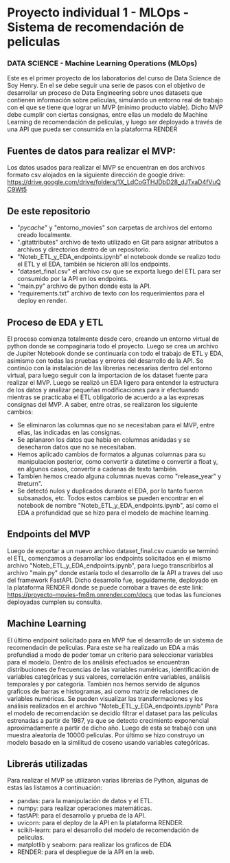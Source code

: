 # Proyecto individual 1 - MLOps - Sistema de recomendación de peliculas


   ### DATA SCIENCE - Machine Learning Operations (MLOps)

Este es el primer proyecto de los laboratorios del curso de Data Science de Soy Henry. En el se debe seguir una serie de pasos con el objetivo de desarrollar un proceso de Data Engineering sobre unos datasets que contienen información sobre películas, simulando un entorno real de trabajo con el que se tiene que lograr un MVP (mínimo producto viable). Dicho MVP debe cumplir con ciertas consignas, entre ellas un modelo de Machine Learning de recomendación de películas, y luego ser deployado a través de una API que pueda ser consumida en la plataforma RENDER


## Fuentes de datos para realizar el MVP:
Los datos usados para realizar el MVP se encuentran en dos archivos formato csv alojados en la siguiente dirección de google drive: https://drive.google.com/drive/folders/1X_LdCoGTHJDbD28_dJTxaD4fVuQC9Wt5


 ## De este repositorio

- "_pycache_" y "entorno_movies" son carpetas de archivos del entorno creado localmente.
- ".gitattributes" archivo de texto utilizado en Git para asignar atributos a archivos y directorios dentro de un repositorio.
- "Noteb_ETL_y_EDA_endpoints.ipynb" el notebook donde se realizo todo el ETL y el EDA, también se hicieron allí los endpoints.
- "dataset_final.csv" el archivo csv que se exporta luego del ETL para ser consumido por la API en los endpoints.
- "main.py" archivo de python donde esta la API.
- "requirements.txt" archivo de texto con los requerimientos para el deploy en render.

## Proceso de EDA y ETL

El proceso comienza totalmente desde cero, creando un entorno virtual de python donde se compaginaria todo el proyecto. Luego se crea un archivo de Jupiter Notebook donde se continuaría con todo el trabajo de ETL y EDA, asimismo con todas las pruebas y errores del desarrollo de la API.
Se continúo con la instalación de las librerias necesarias dentro del entorno virtual, para luego seguir con la importacion de los dataset fuente para realizar el MVP. Luego se realizó un EDA ligero para entender la estructura de los datos y analizar pequeñas modificaciones para ir efectuando mientras se practicaba el ETL obligatorio de acuerdo a a las expresas consignas del MVP. A saber, entre otras, se realizaron los siguiente cambios:
- Se eliminaron las columnas que no se necesitaban para el MVP, entre ellas, las indicadas en las consignas.
- Se aplanaron los datos que habia en columnas anidadas y se desecharon datos que no se necesitaban.
- Hemos aplicado cambios de formatos a algunas columnas para su manipulacion posterior, como convertir a datetime o convertir a float y, en algunos casos, convertir a cadenas de texto también.
- Tambíen hemos creado alguna columnas nuevas como "release_year" y #return".
- Se detectó nulos y duplicados durante el EDA, por lo tanto fueron subsanados, etc.
Todos estos cambios se pueden encontrar en el notebook de nombre "Noteb_ETL_y_EDA_endpoints.ipynb", así como el EDA a profundidad que se hizo para el modelo de machine learning.

## Endpoints del MVP

Luego de exportar a un nuevo archivo dataset_final.csv cuando se terminó el ETL, comenzamos a desarrollar los endpoints solicitados en el mismo archivo "Noteb_ETL_y_EDA_endpoints.ipynb", para luego transcribirlos al archivo "main.py" donde estaría todo el desarrollo de la API a traves del uso del framework FastAPI. Dicho desarrollo fue, seguidamente, deployado en la plataforma RENDER donde se puede corrobar a traves de este link: https://proyecto-movies-fm8m.onrender.com/docs que todas las funciones deployadas cumplen su consulta.

## Machine Learning

El último endpoint solicitado para en MVP fue el desarrollo de un sistema de recomendacin de películas. Para este se ha realizado un EDA a más profundiad a modo de poder tomar un criterio para seleccionar variables para el modelo. Dentro de los análisis efectuados se encuentran distribuciones de frecuencias de las variables numéricas, identificación de variables categóricas y sus valores, correlación entre variables, análisis temporales y por categoría. También nos hemos servido de algunos graficos de barras e histogramas, asi como matriz de relaciones de variables numéricas.
Se pueden visualizar las transformaciones y los análisis realizados en el archivo "Noteb_ETL_y_EDA_endpoints.ipynb"
Para el modelo de recomendación se decidío filtrar el dataset para las películas estrenadas a partir de 1987, ya que se detecto crecimiento exponencial aproximadamente a partir de dicho año. Luego de esta se trabajó con una muestra aleatoria de 10000 películas. Por último se hizo construyo un modelo basado en la similitud de coseno usando variables categóricas.

## Librerás utilizadas

Para realizar el MVP se utilizaron varias librerias de Python, algunas de estas las listamos a continuación:
- pandas: para la manipulación de datos y el ETL.
- numpy: para realizar operaciones matemáticas.
- fastAPI: para el desarrollo y prueba de la API.
- uvicorn: para el deploy de la API en la plataforma RENDER.
- scikit-learn: para el desarrollo del modelo de recomendación de películas.
- matplotlib y seaborn: para realizar los graficos de EDA
- RENDER: para el despliegue de la API en la web.
